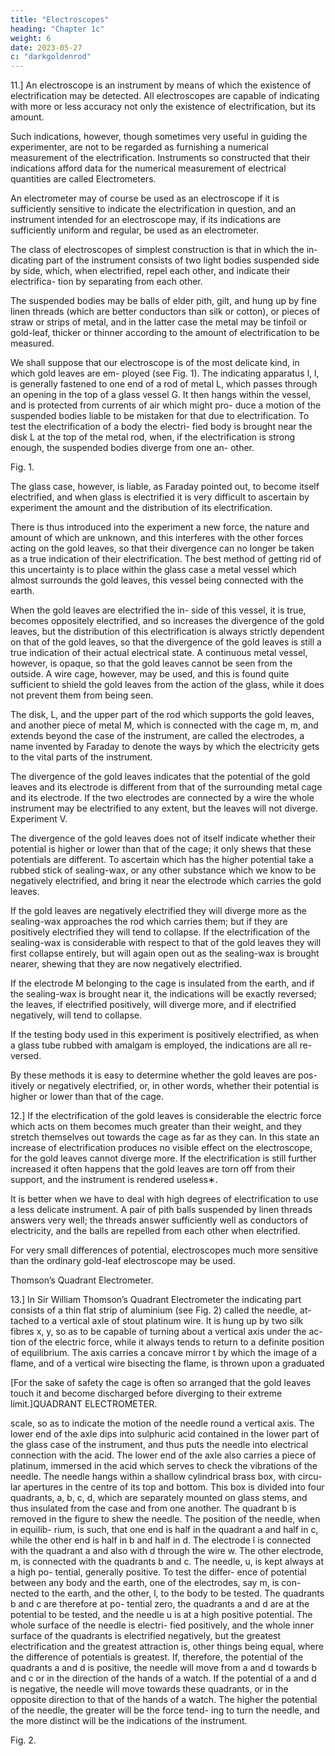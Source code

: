 ```yaml
---
title: "Electroscopes"
heading: "Chapter 1c"
weight: 6
date: 2023-05-27
c: "darkgoldenrod"
---
```




11.] An electroscope is an instrument by means of which the existence of electrification may be detected. All electroscopes are capable of indicating with more or less accuracy not only the existence of electrification, but its amount. 

Such indications, however, though sometimes very useful in guiding the experimenter, are not to be regarded as furnishing a numerical measurement of the electrification. Instruments so constructed that their indications afford data for the numerical measurement of electrical quantities are called Electrometers.

An electrometer may of course be used as an electroscope if it is sufficiently sensitive to indicate the electrification in question, and an instrument intended for an electroscope may, if its indications are sufficiently uniform
and regular, be used as an electrometer.

The class of electroscopes of simplest construction is that in which the in-
dicating part of the instrument consists of two light bodies suspended side by
side, which, when electrified, repel each other, and indicate their electrifica-
tion by separating from each other.

The suspended bodies may be balls of elder pith, gilt, and hung up by fine
linen threads (which are better conductors than silk or cotton), or pieces of
straw or strips of metal, and in the latter case the metal may be tinfoil or
gold-leaf, thicker or thinner according to the amount of electrification to be
measured.

We shall suppose that our electroscope is of the most delicate kind, in which gold leaves are em- ployed (see Fig. 1). The indicating apparatus l, l, is generally fastened to one end of a rod of metal L, which passes through an opening in the top of a glass vessel G. It then hangs within the vessel, and is protected from currents of air which might pro- duce a motion of the suspended bodies liable to be mistaken for that due to electrification. To test the electrification of a body the electri- fied body is brought near the disk L at the top of the metal rod, when, if the electrification is strong enough, the suspended bodies diverge from one an- other.

Fig. 1.

The glass case, however, is liable, as Faraday pointed out, to become itself electrified, and when glass is electrified it is very difficult to ascertain by experiment the amount and the distribution of its electrification. 

There is thus introduced into the experiment a new force, the nature and amount of which are unknown, and this interferes with the other forces acting on the gold leaves, so that their divergence can no longer be taken as a true indication of their electrification. The best method of getting rid of this uncertainty is to place within the glass case a metal vessel which almost surrounds the gold leaves, this vessel being connected with the earth.

When the gold leaves are electrified the in- side of this vessel, it is true, becomes oppositely electrified, and so increases the divergence of the gold leaves, but the distribution of this electrification is always strictly dependent on that of the gold leaves, so that the divergence of the gold leaves is still a true indication of their actual electrical state. A continuous metal vessel, however, is opaque, so that the gold leaves cannot be seen from the outside. A wire cage, however, may be used, and this is found quite sufficient to shield the gold leaves from the action of the glass, while it does not prevent them from being seen.

The disk, L, and the upper part of the rod which supports the gold leaves,
and another piece of metal M, which is connected with the cage m, m, and
extends beyond the case of the instrument, are called the electrodes, a name
invented by Faraday to denote the ways by which the electricity gets to the
vital parts of the instrument.

The divergence of the gold leaves indicates that the potential of the gold
leaves and its electrode is different from that of the surrounding metal cage
and its electrode. If the two electrodes are connected by a wire the whole
instrument may be electrified to any extent, but the leaves will not diverge.
Experiment V.

The divergence of the gold leaves does not of itself indicate whether their potential is higher or lower than that of the cage; it only shews that these potentials are different. To ascertain which has the higher potential take a rubbed stick of sealing-wax, or any other substance which we know to be negatively electrified, and bring it near the electrode which carries the gold leaves. 

If the gold leaves are negatively electrified they will diverge more as the sealing-wax approaches the rod which carries them; but if they are positively electrified they will tend to collapse. If the electrification of the sealing-wax is considerable with respect to that of the gold leaves they will first collapse entirely, but will again open out as the sealing-wax is brought nearer, shewing that they are now negatively electrified. 

If the electrode M belonging to the cage is insulated from the earth, and if the sealing-wax is brought near it, the indications will be exactly reversed; the leaves, if electrified positively, will diverge more, and if electrified negatively, will tend to collapse.

If the testing body used in this experiment is positively electrified, as when
a glass tube rubbed with amalgam is employed, the indications are all re-
versed.

By these methods it is easy to determine whether the gold leaves are pos-
itively or negatively electrified, or, in other words, whether their potential is
higher or lower than that of the cage.

12.] If the electrification of the gold leaves is considerable the electric force which acts on them becomes much greater than their weight, and they stretch themselves out towards the cage as far as they can. In this state an increase of electrification produces no visible effect on the electroscope, for the gold leaves cannot diverge more. If the electrification is still further increased it often happens that the gold leaves are torn off from their support, and the instrument is rendered useless∗.

It is better when we have to deal with high degrees of electrification to use a less delicate instrument. A pair of pith balls suspended by linen threads answers very well; the threads answer sufficiently well as conductors of electricity, and the balls are repelled from each other when electrified.

For very small differences of potential, electroscopes much more sensitive
than the ordinary gold-leaf electroscope may be used.

Thomson’s Quadrant Electrometer.

13.] In Sir William Thomson’s Quadrant Electrometer the indicating part
consists of a thin flat strip of aluminium (see Fig. 2) called the needle, at-
tached to a vertical axle of stout platinum wire. It is hung up by two silk
fibres x, y, so as to be capable of turning about a vertical axis under the ac-
tion of the electric force, while it always tends to return to a definite position
of equilibrium. The axis carries a concave mirror t by which the image of a
flame, and of a vertical wire bisecting the flame, is thrown upon a graduated

[For the sake of safety the cage is often so arranged that the gold leaves touch it and become
discharged before diverging to their extreme limit.]QUADRANT ELECTROMETER.

scale, so as to indicate the motion of the needle round a vertical axis. The
lower end of the axle dips into sulphuric acid contained in the lower part
of the glass case of the instrument, and thus puts the needle into electrical
connection with the acid. The lower end of the axle also carries a piece of
platinum, immersed in the acid which serves to check the vibrations of the
needle. The needle hangs within a shallow cylindrical brass box, with circu-
lar apertures in the centre of its top and bottom. This box is divided into four
quadrants, a, b, c, d, which are separately mounted on glass stems, and thus
insulated from the case and from one another. The quadrant b is removed in
the figure to shew the needle. The position of the needle, when in equilib-
rium, is such, that one end is half in the quadrant a and half in c, while the
other end is half in b and half in d.
The electrode l is connected with the
quadrant a and also with d through the wire
w. The other electrode, m, is connected with
the quadrants b and c.
The needle, u, is kept always at a high po-
tential, generally positive. To test the differ-
ence of potential between any body and the
earth, one of the electrodes, say m, is con-
nected to the earth, and the other, l, to the
body to be tested.
The quadrants b and c are therefore at po-
tential zero, the quadrants a and d are at the
potential to be tested, and the needle u is at
a high positive potential.
The whole surface of the needle is electri-
fied positively, and the whole inner surface
of the quadrants is electrified negatively, but
the greatest electrification and the greatest
attraction is, other things being equal, where the difference of potentials is greatest. If,
therefore, the potential of the quadrants a and d is positive, the needle will
move from a and d towards b and c or in the direction of the hands of a watch. If the potential of a and d is negative, the needle will move towards
these quadrants, or in the opposite direction to that of the hands of a watch.
The higher the potential of the needle, the greater will be the force tend-
ing to turn the needle, and the more distinct will be the indications of the
instrument.

Fig. 2.


